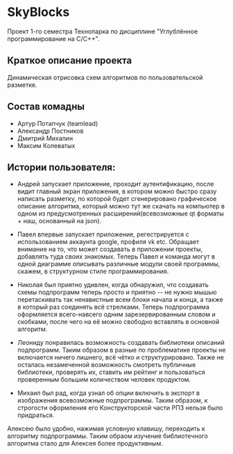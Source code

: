 # SkyBlocks
Проект 1-го семестра Технопарка по дисциплине "Углублённое программирование на C/C++".

## Краткое описание проекта
Динамическая отрисовка схем алгоритмов по пользовательской разметке.

## Состав комадны
- Артур Потапчук (teamlead)
- Александр Постников
- Дмитрий Михалин
- Максим Колеватых

## Истории пользователя:
- Андрей запускает приложение, проходит аутентификацию, после видит главный экран приложения, в котором можно быстро 
сразу написать разметку, по которой будет сгенерировано графическое описание алгоритма, который можно
тут же скачать на компьютер в одном из предусмотренных расширений(всевозможные qt форматы + наш, основанный на json).
- Павел впервые запускает приложение, регестрируется с использованием аккаунта google, профиля vk etc. Обращает внимание на то, что может создавать в приложении проекты, добавлять туда своих знакомых. Теперь Павел и команда могут в одной диаграмме 
описывать различные модули своей программы, скажем, в структурном стиле программирования.

- Николая был приятно удивлен, когда обнаружил, что создавать схемы подпрограмм теперь просто и приятно -- не нужно 
мышью перетаскивать так ненавистные всем блоки начала и конца, а также в который раз соединять всё стрелками. Теперь подпрограмма оформляется всего-навсего одним зарезервированным словом и скобками, после чего на её можно свободно вставлять в основной алгоритм.

- Леониду понравилась возможность создавать библиотеки описаний подпрограмм. Таким образом в разные по проблематике 
проекты не включается ничего лишнего, всё чётко и структурировано. Также не осталась незамеченной возможность 
смотреть публичные библиотеки, проверять их, ставить им рейтинг и пользоваться проверенным большим количеством человек  продуктом.

- Михаил был рад, когда узнал об опции включить в экспорт в изображения всевозможные подпрограммы. Таким образом, к строгости 
оформления его Конструкторской части РПЗ нельзя было придраться.  

Алексею было удобно, нажимая условную клавишу, переходить к алгоритму подпрограммы. Таким обраом изучение библиотечного алгоритма стало для Алексея более продуктивным.
